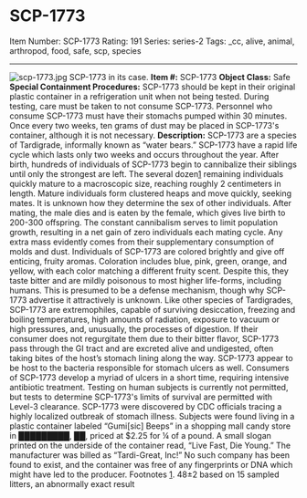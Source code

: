 # SCP-1773
Item Number: SCP-1773
Rating: 191
Series: series-2
Tags: _cc, alive, animal, arthropod, food, safe, scp, species

---

![scp-1773.jpg](https://scp-wiki.wdfiles.com/local--files/scp-1773/scp-1773.jpg)
SCP-1773 in its case.
**Item #:** SCP-1773
**Object Class:** Safe
**Special Containment Procedures:** SCP-1773 should be kept in their original plastic container in a refrigeration unit when not being tested. During testing, care must be taken to not consume SCP-1773. Personnel who consume SCP-1773 must have their stomachs pumped within 30 minutes. Once every two weeks, ten grams of dust may be placed in SCP-1773's container, although it is not necessary.
**Description:** SCP-1773 are a species of Tardigrade, informally known as “water bears.” SCP-1773 have a rapid life cycle which lasts only two weeks and occurs throughout the year.
After birth, hundreds of individuals of SCP-1773 begin to cannibalize their siblings until only the strongest are left. The several dozen[1](javascript:;) remaining individuals quickly mature to a macroscopic size, reaching roughly 2 centimeters in length. Mature individuals form clustered heaps and move quickly, seeking mates. It is unknown how they determine the sex of other individuals. After mating, the male dies and is eaten by the female, which gives live birth to 200-300 offspring. The constant cannibalism serves to limit population growth, resulting in a net gain of zero individuals each mating cycle. Any extra mass evidently comes from their supplementary consumption of molds and dust.
Individuals of SCP-1773 are colored brightly and give off enticing, fruity aromas. Coloration includes blue, pink, green, orange, and yellow, with each color matching a different fruity scent. Despite this, they taste bitter and are mildly poisonous to most higher life-forms, including humans. This is presumed to be a defense mechanism, though why SCP-1773 advertise it attractively is unknown.
Like other species of Tardigrades, SCP-1773 are extremophiles, capable of surviving desiccation, freezing and boiling temperatures, high amounts of radiation, exposure to vacuum or high pressures, and, unusually, the processes of digestion. If their consumer does not regurgitate them due to their bitter flavor, SCP-1773 pass through the GI tract and are excreted alive and undigested, often taking bites of the host’s stomach lining along the way. SCP-1773 appear to be host to the bacteria responsible for stomach ulcers as well. Consumers of SCP-1773 develop a myriad of ulcers in a short time, requiring intensive antibiotic treatment. Testing on human subjects is currently not permitted, but tests to determine SCP-1773's limits of survival are permitted with Level-3 clearance.
SCP-1773 were discovered by CDC officials tracing a highly localized outbreak of stomach illness. Subjects were found living in a plastic container labeled “Gumi[sic] Beeps” in a shopping mall candy store in █████████, ██, priced at $2.25 for ¼ of a pound. A small slogan printed on the underside of the container read, “Live Fast, Die Young.” The manufacturer was billed as “Tardi-Great, Inc!” No such company has been found to exist, and the container was free of any fingerprints or DNA which might have led to the producer.
Footnotes
[1](javascript:;). 48±2 based on 15 sampled litters, an abnormally exact result
